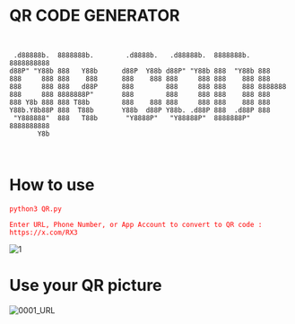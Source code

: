# QR CODE GENERATOR

```


 .d88888b.  8888888b.        .d8888b.   .d88888b.  8888888b.  8888888888 
d88P" "Y88b 888   Y88b      d88P  Y88b d88P" "Y88b 888  "Y88b 888        
888     888 888    888      888    888 888     888 888    888 888        
888     888 888   d88P      888        888     888 888    888 8888888    
888     888 8888888P"       888        888     888 888    888 888        
888 Y8b 888 888 T88b        888    888 888     888 888    888 888        
Y88b.Y8b88P 888  T88b       Y88b  d88P Y88b. .d88P 888  .d88P 888        
 "Y888888"  888   T88b       "Y8888P"   "Y88888P"  8888888P"  8888888888 
       Y8b                                                               
                                                                         
                                                                                                                                     
```


# How to use

<span style="color:red">
 
```
python3 QR.py

Enter URL, Phone Number, or App Account to convert to QR code : https://x.com/RX3 

```
</span>

![1](https://github.com/LeerBox/QR-Code-generator/assets/127865341/05357fa3-79dc-4a14-b550-2334e7735dce)



# Use your QR picture

![0001_URL](https://github.com/LeerBox/QR-Code-generator/assets/127865341/3fc3f2c2-e0b0-4d0c-922d-3b2a29003c12)

